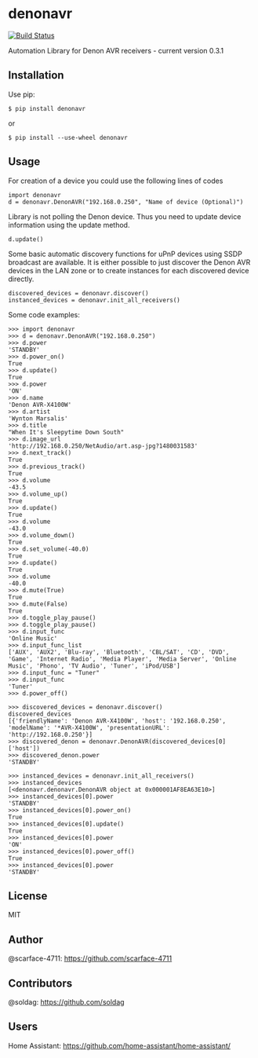 # denonavr
[![Build Status](https://travis-ci.org/scarface-4711/denonavr.svg?branch=master)](https://travis-ci.org/scarface-4711/denonavr)

Automation Library for Denon AVR receivers - current version 0.3.1

## Installation

Use pip:

```$ pip install denonavr```

or 

```$ pip install --use-wheel denonavr```
  
## Usage

For creation of a device you could use the following lines of codes
```
import denonavr
d = denonavr.DenonAVR("192.168.0.250", "Name of device (Optional)")
```
Library is not polling the Denon device. Thus you need to update device information using the update method.
```
d.update()
```
Some basic automatic discovery functions for uPnP devices using SSDP broadcast are available.
It is either possible to just discover the Denon AVR devices in the LAN zone or to create instances for each discovered device directly.
```
discovered_devices = denonavr.discover()
instanced_devices = denonavr.init_all_receivers()
```

Some code examples:
```
>>> import denonavr
>>> d = denonavr.DenonAVR("192.168.0.250")
>>> d.power
'STANDBY'
>>> d.power_on()
True
>>> d.update()
True
>>> d.power
'ON'
>>> d.name
'Denon AVR-X4100W'
>>> d.artist
'Wynton Marsalis'
>>> d.title
"When It's Sleepytime Down South"
>>> d.image_url
'http://192.168.0.250/NetAudio/art.asp-jpg?1480031583'
>>> d.next_track()
True
>>> d.previous_track()
True
>>> d.volume
-43.5
>>> d.volume_up()
True
>>> d.update()
True
>>> d.volume
-43.0
>>> d.volume_down()
True
>>> d.set_volume(-40.0)
True
>>> d.update()
True
>>> d.volume
-40.0
>>> d.mute(True)
True
>>> d.mute(False)
True
>>> d.toggle_play_pause()
>>> d.toggle_play_pause()
>>> d.input_func
'Online Music'
>>> d.input_func_list
['AUX', 'AUX2', 'Blu-ray', 'Bluetooth', 'CBL/SAT', 'CD', 'DVD', 'Game', 'Internet Radio', 'Media Player', 'Media Server', 'Online Music', 'Phono', 'TV Audio', 'Tuner', 'iPod/USB']
>>> d.input_func = "Tuner"
>>> d.input_func
'Tuner'
>>> d.power_off()

>>> discovered_devices = denonavr.discover()
discovered_devices
[{'friendlyName': 'Denon AVR-X4100W', 'host': '192.168.0.250', 'modelName': '*AVR-X4100W', 'presentationURL': 'http://192.168.0.250'}]
>>> discovered_denon = denonavr.DenonAVR(discovered_devices[0]['host'])
>>> discovered_denon.power
'STANDBY'

>>> instanced_devices = denonavr.init_all_receivers()
>>> instanced_devices
[<denonavr.denonavr.DenonAVR object at 0x000001AF8EA63E10>]
>>> instanced_devices[0].power
'STANDBY'
>>> instanced_devices[0].power_on()
True
>>> instanced_devices[0].update()
True
>>> instanced_devices[0].power
'ON'
>>> instanced_devices[0].power_off()
True
>>> instanced_devices[0].power
'STANDBY'
```

## License
MIT

## Author
@scarface-4711: https://github.com/scarface-4711

## Contributors
@soldag: https://github.com/soldag

## Users
Home Assistant: https://github.com/home-assistant/home-assistant/
